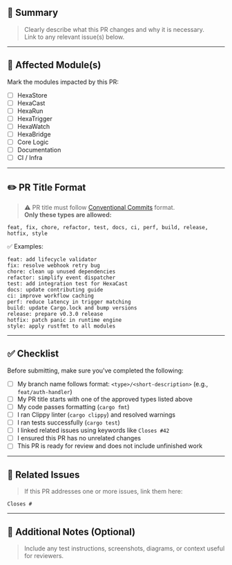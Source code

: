 ## 📄 Summary

> Clearly describe what this PR changes and why it is necessary.  
> Link to any relevant issue(s) below.

---

## 🧩 Affected Module(s)

Mark the modules impacted by this PR:

- [ ] HexaStore
- [ ] HexaCast
- [ ] HexaRun
- [ ] HexaTrigger
- [ ] HexaWatch
- [ ] HexaBridge
- [ ] Core Logic
- [ ] Documentation
- [ ] CI / Infra

---

## ✏️ PR Title Format

> ⚠️ PR title must follow [Conventional Commits](https://www.conventionalcommits.org/) format.  
> **Only these types are allowed:**

```text
feat, fix, chore, refactor, test, docs, ci, perf, build, release, hotfix, style
```

✅ Examples:
```text
feat: add lifecycle validator
fix: resolve webhook retry bug
chore: clean up unused dependencies
refactor: simplify event dispatcher
test: add integration test for HexaCast
docs: update contributing guide
ci: improve workflow caching
perf: reduce latency in trigger matching
build: update Cargo.lock and bump versions
release: prepare v0.3.0 release
hotfix: patch panic in runtime engine
style: apply rustfmt to all modules
```

---

## ✅ Checklist

Before submitting, make sure you've completed the following:

- [ ] My branch name follows format: `<type>/<short-description>` (e.g., `feat/auth-handler`)
- [ ] My PR title starts with one of the approved types listed above
- [ ] My code passes formatting (`cargo fmt`)
- [ ] I ran Clippy linter (`cargo clippy`) and resolved warnings
- [ ] I ran tests successfully (`cargo test`)
- [ ] I linked related issues using keywords like `Closes #42`
- [ ] I ensured this PR has no unrelated changes
- [ ] This PR is ready for review and does not include unfinished work

---

## 🔗 Related Issues

> If this PR addresses one or more issues, link them here:

```
Closes #
```

---

## 💬 Additional Notes (Optional)

> Include any test instructions, screenshots, diagrams, or context useful for reviewers.
